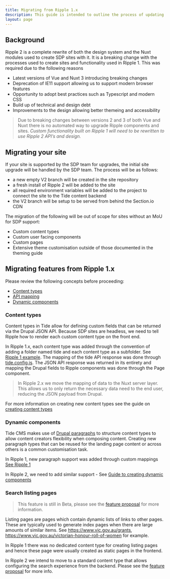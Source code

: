 ```yaml
---
title: Migrating from Ripple 1.x
description: This guide is intended to outline the process of updating SDP sites using Ripple 1.x to Ripple 2. It is intended for developers tasked with porting Ripple 1 sites and features to Ripple 2. 
layout: page
---
```



## Background

Ripple 2 is a complete rewrite of both the design system and the Nuxt modules used to create SDP sites with it. It is a breaking change with the processes used to create sites and functionality used in Ripple 1. This was required due to the following reasons 

- Latest versions of Vue and Nuxt 3 introducing breaking changes
- Deprecation of IE11 support allowing us to support modern browser features
- Opportunity to adopt best practices such as Typescript and modern CSS
- Build up of technical and design debt
- Improvements to the design allowing better themeing and accessibility

> Due to breaking changes between versions 2 and 3 of both Vue and Nuxt there is no automated way to upgrade Ripple components and sites. 
> _Custom functionality built on Ripple 1 will need to be rewritten to use Ripple 2 API’s and design._

## Migrating your site

If your site is supported by the SDP team for upgrades, the initial site upgrade will be handled by the SDP team. The process will be as follows:

- a new empty V2 branch will be created in the site repository
- a fresh install of Ripple 2 will be added to the site
- all required environment variables will be added to the project to connect the site to the Tide content backend
- the V2 branch will be setup to be served from behind the Section.io CDN

The migration of the following will be out of scope for sites without an MoU for SDP support:

- Custom content types
- Custom user facing components
- Custom pages
- Extensive theme customisation outside of those documented in the theming guide

## Migrating features from Ripple 1.x

Please review the following concepts before proceeding:

- [Content types](../2.key-concepts/4.content-types.md)
- [API mapping](../2.key-concepts/3.API-endpoints.md)
- [Dynamic components](../2.key-concepts/5.dynamic-components.md)

### Content types

Content types in Tide allow for defining custom fields that can be returned via the Drupal JSON API. Because SDP sites are headless, we need to tell Ripple how to render each custom content type on the front end.

In Ripple 1.x, each content type was added through the convention of adding a folder named tide and each content type as a subfolder. See [Ripple 1 example](https://github.com/dpc-sdp/ripple/tree/develop/examples/basic-examples/tide/modules/example-content-type).
The mapping of the tide API response was done through [tide.config.js](https://github.com/dpc-sdp/ripple/blob/develop/packages/ripple-nuxt-tide/modules/news/tide.config.j). The JSON API response was returned in its entirety and mapping the Drupal fields to Ripple components was done through the Page component.

> In Ripple 2.x we move the mapping of data to the Nuxt server layer. This allows us to only return the necessary data need to the end user, reducing the JSON payload from Drupal. 

For more information on creating new content types see the guide on [creating content types](4.creating-content-types.md)

### Dynamic components

Tide CMS makes use of [Drupal paragraphs](https://www.drupal.org/project/paragraphs) to structure content types to allow content creators flexibility when composing content. Creating new paragraph types that can be reused for the landing page content or across others is a common customisation task. 

In Ripple 1, new paragraph support was added through custom mappings [See Ripple 1](https://github.com/dpc-sdp/ripple/blob/develop/examples/basic-examples/tide/modules/example-override-mapping/tide.config.js) 

In Ripple 2, we need to add similar support - See [Guide to creating dynamic components](5.dynamic-components.md)

### Search listing pages

> This feature is still in Beta, please see the [feature proposal](https://github.com/dpc-sdp/ripple-framework/discussions/660) for more information.

Listing pages are pages which contain dynamic lists of links to other pages. These are typically used to generate index pages when there are large amounts of similar items. See https://www.vic.gov.au/grants, https://www.vic.gov.au/victorian-honour-roll-of-women for example.

In Ripple 1 there was no dedicated content type for creating listing pages and hence these page were usually created as static pages in the frontend. 

In Ripple 2 we intend to move to a standard content type that allows configuring the search experience from the backend. Please see the [feature proposal](https://github.com/dpc-sdp/ripple-framework/discussions/660) for more info.
